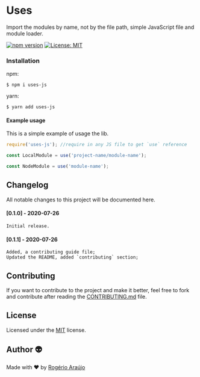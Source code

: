 # Uses

Import the modules by name, not by the file path, simple JavaScript file and module loader.

[![npm version](https://badge.fury.io/js/uses-js.svg)](https://badge.fury.io/js/uses-js) [![License: MIT](https://img.shields.io/badge/License-MIT-yellow.svg)](https://opensource.org/licenses/MIT)

### Installation

npm:

```shell
$ npm i uses-js
```

yarn:

```shell
$ yarn add uses-js
```

#### Example usage

This is a simple example of usage the lib.

```js
require('uses-js'); //require in any JS file to get `use` reference

const LocalModule = use('project-name/module-name');

const NodeModule = use('module-name');
```

## Changelog

All notable changes to this project will be documented here.

#### [0.1.0] - 2020-07-26

    Initial release.

#### [0.1.1] - 2020-07-26

    Added, a contributing guide file;
    Updated the README, added `contributing` section;

## Contributing

If you want to contribute to the project and make it better, feel free to fork and contribute after reading the [CONTRIBUTING.md](https://github.com/rodgeraraujo/uses-js/blob/master/CONTRIBUTING) file.

## License

Licensed under the [MIT](https://github.com/rodgeraraujo/usejs/blob/master/LICENSE) license.

## Author 👽

Made with ❤ by [Rogério Araújo](https://github.com/rodgeraraujo)
